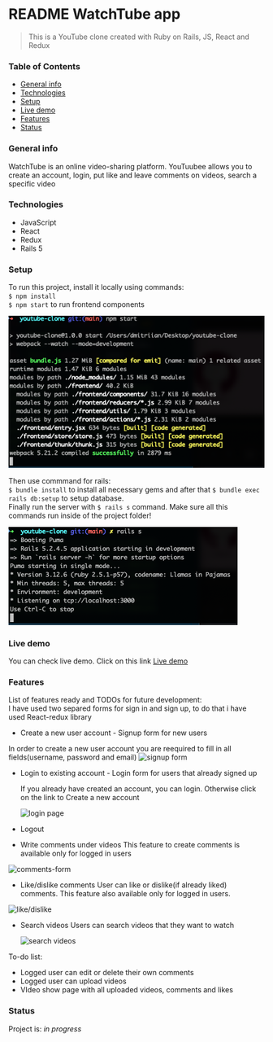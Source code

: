 # README WatchTube app
  > This is a YouTube clone created with Ruby on Rails, JS, React and Redux

### Table of Contents
* [General info](#general-info)
* [Technologies](#technologies)
* [Setup](#setup)
* [Live demo](https://youtuubee.herokuapp.com/?#/)
* [Features](#features)
* [Status](#setup)

### General info
 WatchTube is an online video-sharing platform. YouTuubee allows you to create an account, login, put like and leave comments on videos, search 
 a specific video

### Technologies
 * JavaScript
 * React
 * Redux
 * Rails 5

### Setup
To run this project, install it locally using commands: <br />
`$ npm install` <br />
`$ npm start` to run frontend components <br />

![npm start](https://github.com/andmitriy93/Fullstack_Project_Youtube/blob/main/screenshots/Screen%20Shot%202021-02-20%20at%201.35.00%20AM.png) 


Then use commmand for rails: <br />
`$ bundle install` to install all necessary gems and after that `$ bundle exec rails db:setup` to setup database. <br />
Finally run the server with `$ rails s` command. Make sure all this commands run inside of the project folder!

![rails server](https://github.com/andmitriy93/Fullstack_Project_Youtube/blob/main/screenshots/Screen%20Shot%202021-02-20%20at%201.35.29%20AM.png)

### Live demo
You can check live demo. Click on this link [Live demo](https://youtuubee.herokuapp.com/?#/)


### Features
List of features ready and TODOs for future development:
<br />
I have used two separed forms for sign in and sign up, to do that i have used React-redux library
* Create a new user account - Signup form for new users

In order to create a new user account you are reequired to fill in all fields(username, password and email)
![signup form](https://youtube-clone-seeds.s3-us-west-1.amazonaws.com/Screen+Shot+2021-03-31+at+7.55.12+PM.png)

* Login to existing account - Login form for users that already signed up

  If you already have created an account, you can login. Otherwise click on the link to Create a new account
  
  ![login page](https://youtube-clone-seeds.s3-us-west-1.amazonaws.com/Screen+Shot+2021-03-31+at+8.49.21+PM.png)
  
* Logout
* Write comments under videos
  This feature to create comments is available only for logged in users
  
![comments-form](https://youtube-clone-seeds.s3-us-west-1.amazonaws.com/Screen+Shot+2021-04-03+at+2.06.10+AM.png)

* Like/dislike comments
  User can like or dislike(if already liked) comments. This feature also available only for logged in users.
  
![like/dislike](https://youtube-clone-seeds.s3-us-west-1.amazonaws.com/Screen+Shot+2021-04-03+at+2.06.10+AM.png)

* Search videos
  Users can search videos that they want to watch
  
  ![search videos](https://youtube-clone-seeds.s3-us-west-1.amazonaws.com/Screen+Shot+2021-04-10+at+12.29.45+AM.png)

To-do list:
* Logged user can edit or delete their own comments
* Logged user can upload videos
* VIdeo show page with all uploaded videos, comments and likes


### Status
Project is: _in progress_


